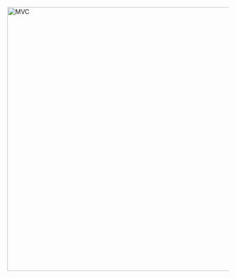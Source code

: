 <a href="https://developer.mozilla.org/ko/docs/Glossary/MVC"><img src="https://developer.mozilla.org/en-US/docs/Glossary/MVC/model-view-controller-light-blue.png" width="600px" height="600px" title="MVC"></img></a>


